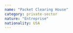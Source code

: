 ```yaml
---
name: "Packet Clearing House"
category: private-sector
nature: "Entreprise"
nationality: USA
---
```

